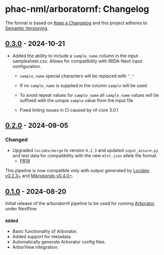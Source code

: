 # phac-nml/arboratornf: Changelog

The format is based on [Keep a Changelog](https://keepachangelog.com/en/1.0.0/)
and this project adheres to [Semantic Versioning](https://semver.org/spec/v2.0.0.html).

## [0.3.0] - 2024-10-21

- Added the ability to include a `sample_name` column in the input samplesheet.csv. Allows for compatibility with IRIDA-Next input configuration.
  - `sample_name` special characters will be replaced with `"_"`
  - If no `sample_name` is supplied in the column `sample` will be used
  - To avoid repeat values for `sample_name` all `sample_name` values will be suffixed with the unique `sample` value from the input file

  - Fixed linting issues in CI caused by nf-core 3.0.1

## [0.2.0] - 2024-09-05

### Changed

- Upgraded `locidex/merge` to version `0.2.3` and updated `input_assure.py` and test data for compatibility with the new `mlst.json` allele file format.
  - [PR19](https://github.com/phac-nml/arboratornf/pull/19)

This pipeline is now compatible only with output generated by [Locidex v0.2.3+](https://github.com/phac-nml/locidex) and [Mikrokondo v0.4.0+](https://github.com/phac-nml/mikrokondo/releases/tag/v0.4.0).

## [0.1.0] - 2024-08-20

Initial release of the arboratornf pipeline to be used for running [Arborator](https://github.com/phac-nml/arborator) under Nextflow.

### `Added`

- Basic functionality of Arborator.
- Added support for metadata.
- Automatically generate Arborator config files.
- ArborView integration.

[0.1.0]: https://github.com/phac-nml/arboratornf/releases/tag/0.1.0
[0.2.0]: https://github.com/phac-nml/arboratornf/releases/tag/0.2.0
[0.3.0]: https://github.com/phac-nml/arboratornf/releases/tag/0.3.0
